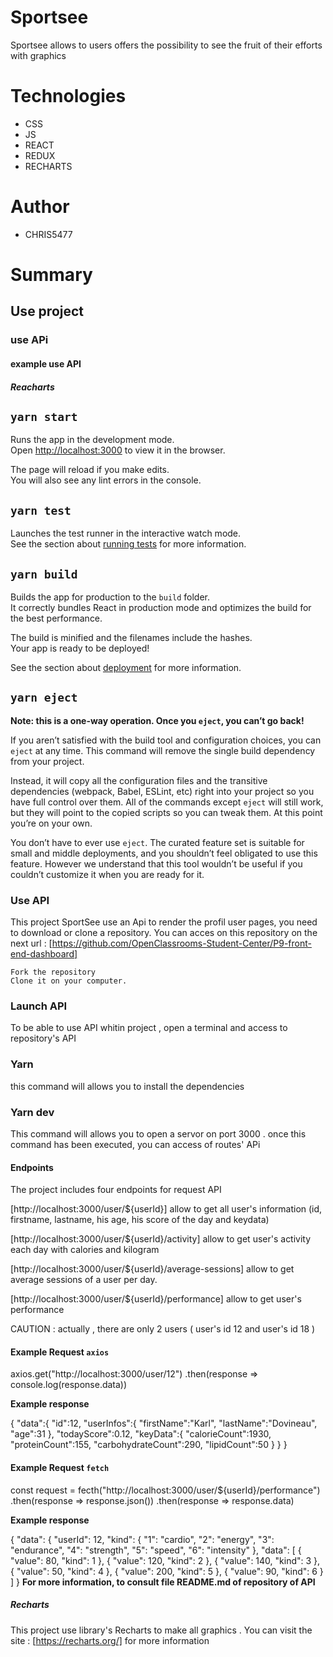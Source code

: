 # Sportsee

Sportsee allows to users offers the possibility to see the fruit of their efforts with graphics

# Technologies

- CSS
- JS
- REACT
- REDUX
- RECHARTS

# Author

- CHRIS5477

# Summary 

## Use project
### use APi
#### example use API
##### Reacharts


## `yarn start`

Runs the app in the development mode.\
Open [http://localhost:3000](http://localhost:3000) to view it in the browser.

The page will reload if you make edits.\
You will also see any lint errors in the console.

## `yarn test`

Launches the test runner in the interactive watch mode.\
See the section about [running tests](https://facebook.github.io/create-react-app/docs/running-tests) for more information.

## `yarn build`

Builds the app for production to the `build` folder.\
It correctly bundles React in production mode and optimizes the build for the best performance.

The build is minified and the filenames include the hashes.\
Your app is ready to be deployed!

See the section about [deployment](https://facebook.github.io/create-react-app/docs/deployment) for more information.

## `yarn eject`

**Note: this is a one-way operation. Once you `eject`, you can’t go back!**

If you aren’t satisfied with the build tool and configuration choices, you can `eject` at any time. This command will remove the single build dependency from your project.

Instead, it will copy all the configuration files and the transitive dependencies (webpack, Babel, ESLint, etc) right into your project so you have full control over them. All of the commands except `eject` will still work, but they will point to the copied scripts so you can tweak them. At this point you’re on your own.

You don’t have to ever use `eject`. The curated feature set is suitable for small and middle deployments, and you shouldn’t feel obligated to use this feature. However we understand that this tool wouldn’t be useful if you couldn’t customize it when you are ready for it.


### Use API

This project SportSee use an Api to render the profil user pages, you need to download or clone a repository. You can acces on this repository on the next url : [https://github.com/OpenClassrooms-Student-Center/P9-front-end-dashboard]

    Fork the repository
    Clone it on your computer.

### Launch API

To be able to use API whitin project , open a terminal and access to repository's API

### Yarn

this command will allows you to install the dependencies

### Yarn dev

This command will allows you to open a servor on port 3000 . once this command has been executed, you can access of routes' APi

#### Endpoints

The project includes four endpoints for request API

[http://localhost:3000/user/${userId}] allow to get all user's information (id, firstname, lastname, his age, his score of the day and keydata)

[http://localhost:3000/user/${userId}/activity] allow to get user's activity each day with calories and kilogram

[http://localhost:3000/user/${userId}/average-sessions] allow to get average sessions of a user per day.

[http://localhost:3000/user/${userId}/performance] allow to get user's performance

CAUTION : actually , there are only 2 users ( user's id 12 and user's id 18 )

#### Example Request `axios`

axios.get("http://localhost:3000/user/12")
.then(response => console.log(response.data))

**Example response**

{
    "data":{
        "id":12,
        "userInfos":{
            "firstName":"Karl",
            "lastName":"Dovineau",
            "age":31
            },
        "todayScore":0.12,
        "keyData":{
            "calorieCount":1930,
            "proteinCount":155,
            "carbohydrateCount":290,
            "lipidCount":50
            }
        }
}



#### Example Request `fetch`

const request = fecth("http://localhost:3000/user/${userId}/performance")
.then(response => response.json())
.then(response =>  response.data)
 
**Example response**


{
  "data": {
    "userId": 12,
    "kind": {
      "1": "cardio",
      "2": "energy",
      "3": "endurance",
      "4": "strength",
      "5": "speed",
      "6": "intensity"
    },
    "data": [
      {
        "value": 80,
        "kind": 1
      },
      {
        "value": 120,
        "kind": 2
      },
      {
        "value": 140,
        "kind": 3
      },
      {
        "value": 50,
        "kind": 4
      },
      {
        "value": 200,
        "kind": 5
      },
      {
        "value": 90,
        "kind": 6
      }
    ]
  }
    **For more information, to consult file README.md of repository of API**

 ##### Recharts

 This project use library's Recharts to make all graphics . You can visit the site : [https://recharts.org/] for more information



